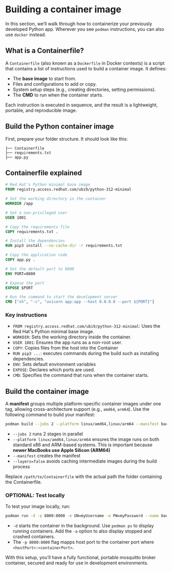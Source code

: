 # Building a container image

In this section, we’ll walk through how to containerize your previously developed Python app. Wherever you see `podman` instructions, you can also use `docker` instead.

## What is a Containerfile?

A `Containerfile` (also known as a `Dockerfile` in Docker contexts) is a script that contains a list of instructions used to build a container image. It defines:

- The **base image** to start from.
- Files and configurations to add or copy.
- System setup steps (e.g., creating directories, setting permissions).
- The **CMD** to run when the container starts.

Each instruction is executed in sequence, and the result is a lightweight, portable, and reproducible image.

## Build the Python container image

First, prepare your folder structure. It should look like this:

```
├── Containerfile
├── requirements.txt
├── app.py
```

## Containerfile explained

```Dockerfile
# Red Hat's Python minimal base image
FROM registry.access.redhat.com/ubi9/python-312-minimal

# Set the working directory in the container
WORKDIR /app

# Set a non-privileged user
USER 1001

# Copy the requirements file
COPY requirements.txt .

# Install the dependencies
RUN pip3 install --no-cache-dir -r requirements.txt

# Copy the application code
COPY app.py .

# Set the default port to 8000
ENV PORT=8000

# Expose the port
EXPOSE $PORT

# Run the command to start the development server
CMD ["sh", "-c", "uvicorn app:app --host 0.0.0.0 --port ${PORT}"]
```

### Key instructions

- `FROM registry.access.redhat.com/ubi9/python-312-minimal`: Uses the Red Hat's Python minimal base image.
- `WORKDIR`: Sets the working directory inside the container.
- `USER 1001`: Ensures the app runs as a non-root user.
- `COPY`: Copies files from the host into the Container
- `RUN pip3 ...`: executes commands during the build such as installing dependencies.
- `ENV`: Sets default environment variables
- `EXPOSE`: Declares which ports are used.
- `CMD`: Specifies the command that runs when the container starts.

## Build the container image

A **manifest** groups multiple platform-specific container images under one tag, allowing cross-architecture support (e.g., `amd64`, `arm64`).
Use the following command to build your manifest:

```bash
podman build --jobs 2 --platform linux/amd64,linux/arm64 --manifest backend:1.0 --layers=false /path/to/Containerfile
```

- `--jobs 2` runs 2 stages in parallel
- `--platform linux/amd64,linux/arm64` ensures the image runs on both standard x86 and ARM-based systems. This is important because **newer MacBooks use Apple Silicon (ARM64)**
- `--manifest` creates the manifest
- `--layers=false` avoids caching intermediate images during the build process

Replace `/path/to/Containerfile` with the actual path the folder containing the Containerfile.

### OPTIONAL: Test locally

To test your image locally, run:

```bash
podman run -d -p 8000:8000 -e UN=myUsername -e PW=myPassword --name backend-${USER} backend:1.0
```

- `-d` starts the container in the background. Use `podman ps` to display running containers. Add the `-a` option to also display stopped and crashed containers.
- The `-p 8000:8000` flag mapps host port to the container port where `<hostPort>:<containerPort>`.

With this setup, you’ll have a fully functional, portable mosquitto broker container, secured and ready for use in development environments.
